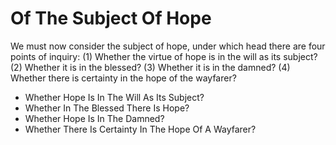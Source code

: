 # Of The Subject Of Hope

We must now consider the subject of hope, under which head there are four points of inquiry:
(1) Whether the virtue of hope is in the will as its subject?
(2) Whether it is in the blessed?
(3) Whether it is in the damned?
(4) Whether there is certainty in the hope of the wayfarer?

* Whether Hope Is In The Will As Its Subject?
* Whether In The Blessed There Is Hope?
* Whether Hope Is In The Damned?
* Whether There Is Certainty In The Hope Of A Wayfarer?